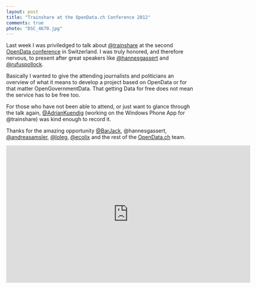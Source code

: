 ```yaml
---
layout: post
title: "Trainshare at the OpenData.ch Conference 2012"
comments: true
photo: "DSC_4670.jpg"
---
```

<script async class="speakerdeck-embed" data-id="4fec27775cd901001f01f331" data-ratio="1.3333333333333333" src="//speakerdeck.com/assets/embed.js"></script>

Last week I was priviledged to talk about [@trainshare](https://twitter.com/trainshare) at the second [OpenData conference](http://opendata.ch/2012/05/13/opendata-ch-2012-konferenz-das-programm/) in Switzerland. I was truly honored, and therefore nervous, to present after great speakers like [@hannesgassert](https://twitter.com/hannesgassert) and [@rufuspollock](https://twitter.com/rufuspollock).

Basically I wanted to give the attending journalists and politicians an overview of what it means to develop a project based on OpenData or for that matter OpenGovernmentData. That getting Data for free does not mean the service has to be free too.

For those who have not been able to attend, or just want to glance through the talk again, [@AdrianKuendig](https://twitter.com/AdrianKuendig) (working on the Windows Phone App for @trainshare) was kind enough to record it.

Thanks for the amazing opportunity [@BarJack](https://twitter.com/BarJack), @hannesgassert, [@andreasamsler](https://twitter.com/andreasamsler), [@loleg](https://twitter.com/loleg), [@ecolix](https://twitter.com/ecolix) and the rest of the [OpenData.ch](http://opendata.ch/) team.

<iframe width="654" height="368" src="http://www.youtube-nocookie.com/embed/YmzCp6Omqnc" frameborder="0" allowfullscreen></iframe>
